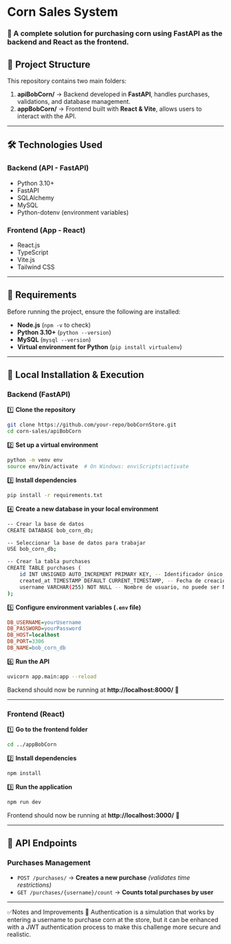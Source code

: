 # **Corn Sales System**
### **🛒 A complete solution for purchasing corn using FastAPI as the backend and React as the frontend.**

## 📌 **Project Structure**
This repository contains two main folders:
1. **apiBobCorn/** → Backend developed in **FastAPI**, handles purchases, validations, and database management.
2. **appBobCorn/** → Frontend built with **React & Vite**, allows users to interact with the API.

---

## 🛠 **Technologies Used**
### **Backend (API - FastAPI)**
- Python 3.10+
- FastAPI
- SQLAlchemy
- MySQL
- Python-dotenv (environment variables)

### **Frontend (App - React)**
- React.js
- TypeScript
- Vite.js
- Tailwind CSS

---

## 🔧 **Requirements**
Before running the project, ensure the following are installed:
- **Node.js** (`npm -v` to check)
- **Python 3.10+** (`python --version`)
- **MySQL** (`mysql --version`)
- **Virtual environment for Python** (`pip install virtualenv`)

---

## 🚀 **Local Installation & Execution**
### **Backend (FastAPI)**
1️⃣ **Clone the repository**  
```bash
git clone https://github.com/your-repo/bobCornStore.git
cd corn-sales/apiBobCorn
```

2️⃣ **Set up a virtual environment**
```bash
python -m venv env
source env/bin/activate  # On Windows: env\Scripts\activate
```

3️⃣ **Install dependencies**
```bash
pip install -r requirements.txt
```

4️⃣ **Create a new database in your local environment**
```bash
-- Crear la base de datos
CREATE DATABASE bob_corn_db;

-- Seleccionar la base de datos para trabajar
USE bob_corn_db;

-- Crear la tabla purchases
CREATE TABLE purchases (
    id INT UNSIGNED AUTO_INCREMENT PRIMARY KEY, -- Identificador único, autoincrementable
    created_at TIMESTAMP DEFAULT CURRENT_TIMESTAMP, -- Fecha de creación automática
    username VARCHAR(255) NOT NULL -- Nombre de usuario, no puede ser NULL
);

```

5️⃣ **Configure environment variables (`.env` file)**

```ini
DB_USERNAME=yourUsername
DB_PASSWORD=yourPassword
DB_HOST=localhost
DB_PORT=3306
DB_NAME=bob_corn_db
```

6️⃣ **Run the API**
```bash
uvicorn app.main:app --reload
```

Backend should now be running at **http://localhost:8000/** 🚀

---

### **Frontend (React)**
1️⃣ **Go to the frontend folder**
```bash
cd ../appBobCorn
```

2️⃣ **Install dependencies**
```bash
npm install
```

3️⃣ **Run the application**
```bash
npm run dev
```

Frontend should now be running at **http://localhost:3000/** 🚀

---

## 📢 **API Endpoints**
### **Purchases Management**
- `POST /purchases/` → **Creates a new purchase** _(validates time restrictions)_
- `GET /purchases/{username}/count` → **Counts total purchases by user**

---

✅Notes and Improvements
🔹 Authentication is a simulation that works by entering a username to purchase corn at the store, but it can be enhanced with a JWT authentication process to make this challenge more secure and realistic.